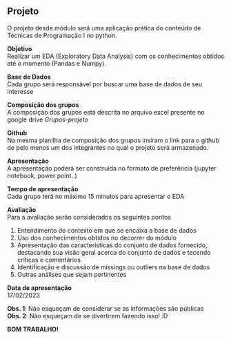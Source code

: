 ## Projeto
  
O projeto desde módulo será uma aplicação prática do conteúdo de Técnicas de Programação I no python.  
  
**Objetivo**  
Realizar um EDA (Exploratory Data Analysis) com os conhecimentos obtidos até o momento (Pandas e Numpy). 
  
**Base de Dados**  
Cada grupo será responsável por buscar uma base de dados de seu interesse  
  
**Composição dos grupos**  
A composição dos grupos está descrita no arquivo excel presente no google drive *Grupos-projeto*
  
**Github**  
Na mesma planilha de composição dos grupos insiram o link para o github de pelo menos um dos integrantes no qual o projeto será armazenado.  
  
**Apresentação**  
A apresentação poderá ser construída no formato de preferência (jupyter notebook, power point..)  
  
**Tempo de apresentação**  
Cada grupo terá no máximo 15 minutos para apresentar o EDA  
  
**Avaliação**  
Para a avaliação serão considerados os seguintes pontos
1. Entendimento do contexto em que se encaixa a base de dados
2. Uso dos conhecimentos obtidos no decorrer do módulo
3. Apresentação das características do conjunto de dados fornecido, destacando sua visão geral acerca do conjunto de dados e tecendo críticas e comentários 
4. Identificação e discussão de missings ou outliers na base de dados
5. Outras análises que sejam pertinentes 
  
**Data de apresentação**  
17/02/2023  
  
**Obs. 1**: Não esqueçam de considerar se as informações são públicas  
**Obs. 2**: Não esqueçam de se divertirem fazendo isso! :D  
  
**BOM TRABALHO!**